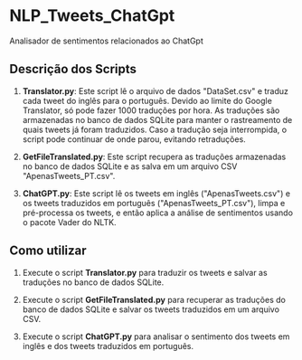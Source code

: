 # NLP_Tweets_ChatGpt
 Analisador de sentimentos relacionados ao ChatGpt

## Descrição dos Scripts

1. **Translator.py**: Este script lê o arquivo de dados "DataSet.csv" e traduz cada tweet do inglês para o português. Devido ao limite do Google Translator, só pode fazer 1000 traduções por hora. As traduções são armazenadas no banco de dados SQLite para manter o rastreamento de quais tweets já foram traduzidos. Caso a tradução seja interrompida, o script pode continuar de onde parou, evitando retraduções.

2. **GetFileTranslated.py**: Este script recupera as traduções armazenadas no banco de dados SQLite e as salva em um arquivo CSV "ApenasTweets_PT.csv".

3. **ChatGPT.py**: Este script lê os tweets em inglês ("ApenasTweets.csv") e os tweets traduzidos em português ("ApenasTweets_PT.csv"), limpa e pré-processa os tweets, e então aplica a análise de sentimentos usando o pacote Vader do NLTK. 

## Como utilizar

1. Execute o script **Translator.py** para traduzir os tweets e salvar as traduções no banco de dados SQLite.

2. Execute o script **GetFileTranslated.py** para recuperar as traduções do banco de dados SQLite e salvar os tweets traduzidos em um arquivo CSV.

3. Execute o script **ChatGPT.py** para analisar o sentimento dos tweets em inglês e dos tweets traduzidos em português.
